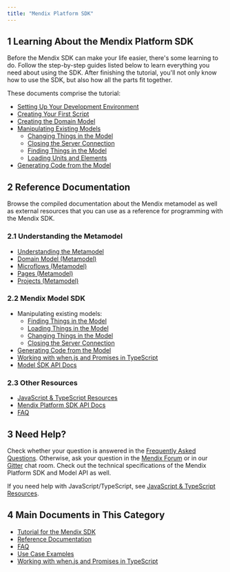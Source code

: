 ```yaml
---
title: "Mendix Platform SDK"
---
```


## 1 Learning About the Mendix Platform SDK

Before the Mendix SDK can make your life easier, there's some learning to do. Follow the step-by-step guides listed below to learn everything you need about using the SDK. After finishing the tutorial, you'll not only know how to use the SDK, but also how all the parts fit together.

These documents comprise the tutorial:

* [Setting Up Your Development Environment](setting-up-your-development-environment)
* [Creating Your First Script](creating-your-first-script)
* [Creating the Domain Model](creating-the-domain-model)
* [Manipulating Existing Models](manipulating-existing-models)
    * [Changing Things in the Model](changing-things-in-the-model)
    * [Closing the Server Connection](closing-the-server-connection)
    * [Finding Things in the Model](finding-things-in-the-model)
    * [Loading Units and Elements](loading-units-and-elements)
* [Generating Code from the Model](generating-code-from-the-model)

## 2 Reference Documentation

Browse the compiled documentation about the Mendix metamodel as well as external resources that you can use as a reference for programming with the Mendix SDK.

### 2.1 Understanding the Metamodel

* [Understanding the Metamodel](understanding-the-metamodel)  
* [Domain Model (Metamodel)](domain-model-metamodel)
* [Microflows (Metamodel)](microflows-metamodel)
* [Pages (Metamodel)](pages-metamodel)
* [Projects (Metamodel)](projects-metamodel)

### 2.2 Mendix Model SDK

* Manipulating existing models:
    * [Finding Things in the Model](finding-things-in-the-model)
    * [Loading Things in the Model](loading-units-and-elements)
    * [Changing Things in the Model](changing-things-in-the-model)
    * [Closing the Server Connection](closing-the-server-connection)
* [Generating Code from the Model](generating-code-from-the-model)
*   [Working with when.js and Promises in TypeScript](working-with-when.js-and-promises-in-typescript)
*   [Model SDK API Docs](https://apidocs.mendix.com/modelsdk/latest/index.html)

### 2.3 Other Resources

* [JavaScript & TypeScript Resources](javascript-typescript-resources)
* [Mendix Platform SDK API Docs](https://apidocs.mendix.com/platformsdk/latest/)
* [FAQ](faq)

## 3 Need Help?

Check whether your question is answered in the [Frequently Asked Questions](faq). Otherwise, ask your question in the [Mendix Forum](https://forum.mendixcloud.com/index4.html) or in our [Gitter](https://gitter.im/mendix/mendixplatformsdk) chat room. Check out the technical specifications of the Mendix Platform SDK and Model API as well.

If you need help with JavaScript/TypeScript, see [JavaScript & TypeScript Resources](javascript-typescript-resources).

## 4 Main Documents in This Category

* [Tutorial for the Mendix SDK](tutorial-for-the-mendix-sdk)
* [Reference Documentation](reference-documentation)
* [FAQ](faq)
* [Use Case Examples](use-case-examples)
* [Working with when.js and Promises in TypeScript](working-with-when.js-and-promises-in-typescript)
